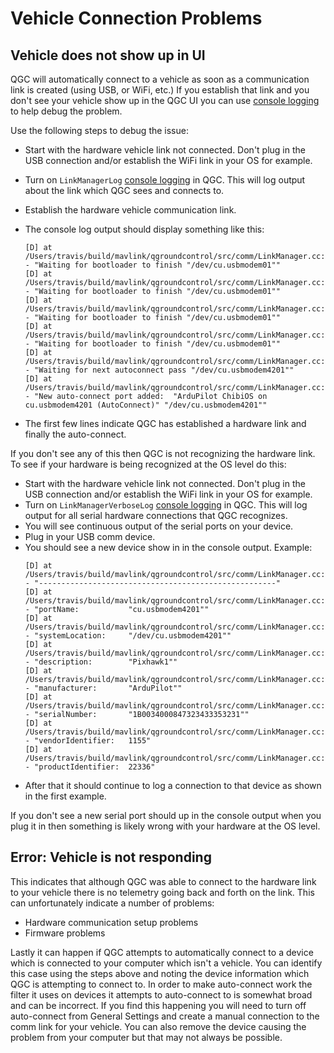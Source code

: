 # Vehicle Connection Problems

## Vehicle does not show up in UI

QGC will automatically connect to a vehicle as soon as a communication link is created (using USB, or WiFi, etc.)
If you establish that link and you don't see your vehicle show up in the QGC UI you can use [console logging](../SettingsView/console_logging.md) to help debug the problem.

Use the following steps to debug the issue:

* Start with the hardware vehicle link not connected.
  Don't plug in the USB connection and/or establish the WiFi link in your OS for example.
* Turn on `LinkManagerLog` [console logging](../SettingsView/console_logging.md) in QGC.
  This will log output about the link which QGC sees and connects to.
* Establish the hardware vehicle communication link.
* The console log output should display something like this:

  ```
  [D] at /Users/travis/build/mavlink/qgroundcontrol/src/comm/LinkManager.cc:563 - "Waiting for bootloader to finish "/dev/cu.usbmodem01""
  [D] at /Users/travis/build/mavlink/qgroundcontrol/src/comm/LinkManager.cc:563 - "Waiting for bootloader to finish "/dev/cu.usbmodem01""
  [D] at /Users/travis/build/mavlink/qgroundcontrol/src/comm/LinkManager.cc:563 - "Waiting for bootloader to finish "/dev/cu.usbmodem01""
  [D] at /Users/travis/build/mavlink/qgroundcontrol/src/comm/LinkManager.cc:563 - "Waiting for bootloader to finish "/dev/cu.usbmodem01""
  [D] at /Users/travis/build/mavlink/qgroundcontrol/src/comm/LinkManager.cc:572 - "Waiting for next autoconnect pass "/dev/cu.usbmodem4201""
  [D] at /Users/travis/build/mavlink/qgroundcontrol/src/comm/LinkManager.cc:613 - "New auto-connect port added:  "ArduPilot ChibiOS on cu.usbmodem4201 (AutoConnect)" "/dev/cu.usbmodem4201""
  ```
* The first few lines indicate QGC has established a hardware link and finally the auto-connect.

If you don't see any of this then QGC is not recognizing the hardware link.
To see if your hardware is being recognized at the OS level do this:

* Start with the hardware vehicle link not connected.
  Don't plug in the USB connection and/or establish the WiFi link in your OS for example.
* Turn on `LinkManagerVerboseLog` [console logging](../SettingsView/console_logging.md) in QGC.
  This will log output for all serial hardware connections that QGC recognizes.
* You will see continuous output of the serial ports on your device.
* Plug in your USB comm device.
* You should see a new device show in in the console output. Example:
  ```
  [D] at /Users/travis/build/mavlink/qgroundcontrol/src/comm/LinkManager.cc:520 - "-----------------------------------------------------"
  [D] at /Users/travis/build/mavlink/qgroundcontrol/src/comm/LinkManager.cc:521 - "portName:           "cu.usbmodem4201""
  [D] at /Users/travis/build/mavlink/qgroundcontrol/src/comm/LinkManager.cc:522 - "systemLocation:     "/dev/cu.usbmodem4201""
  [D] at /Users/travis/build/mavlink/qgroundcontrol/src/comm/LinkManager.cc:523 - "description:        "Pixhawk1""
  [D] at /Users/travis/build/mavlink/qgroundcontrol/src/comm/LinkManager.cc:524 - "manufacturer:       "ArduPilot""
  [D] at /Users/travis/build/mavlink/qgroundcontrol/src/comm/LinkManager.cc:525 - "serialNumber:       "1B0034000847323433353231""
  [D] at /Users/travis/build/mavlink/qgroundcontrol/src/comm/LinkManager.cc:526 - "vendorIdentifier:   1155"
  [D] at /Users/travis/build/mavlink/qgroundcontrol/src/comm/LinkManager.cc:527 - "productIdentifier:  22336"
  ```
* After that it should continue to log a connection to that device as shown in the first example.

If you don't see a new serial port should up in the console output when you plug it in then something is likely wrong with your hardware at the OS level.

## Error: Vehicle is not responding

This indicates that although QGC was able to connect to the hardware link to your vehicle there is no telemetry going back and forth on the link.
This can unfortunately indicate a number of problems:

* Hardware communication setup problems
* Firmware problems

Lastly it can happen if QGC attempts to automatically connect to a device which is connected to your computer which isn't a vehicle.
You can identify this case using the steps above and noting the device information which QGC is attempting to connect to.
In order to make auto-connect work the filter it uses on devices it attempts to auto-connect to is somewhat broad and can be incorrect.
If you find this happening you will need to turn off auto-connect from General Settings and create a manual connection to the comm link for your vehicle.
You can also remove the device causing the problem from your computer but that may not always be possible.
